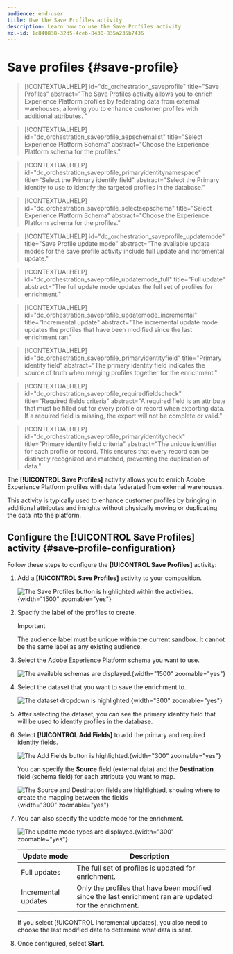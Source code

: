 ```yaml
---
audience: end-user
title: Use the Save Profiles activity
description: Learn how to use the Save Profiles activity
exl-id: 1c840838-32d5-4ceb-8430-835a235b7436
---
```

# Save profiles {#save-profile}

>[!CONTEXTUALHELP]
>id="dc_orchestration_saveprofile"
>title="Save Profiles"
>abstract="The Save Profiles activity allows you to enrich Experience Platform profiles by federating data from external warehouses, allowing you to enhance customer profiles with additional attributes. "

>[!CONTEXTUALHELP]
>id="dc_orchestration_saveprofile_aepschemalist"
>title="Select Experience Platform Schema"
>abstract="Choose the Experience Platform schema for the profiles."

>[!CONTEXTUALHELP]
>id="dc_orchestration_saveprofile_primaryidentitynamespace"
>title="Select the Primary identify field"
>abstract="Select the Primary identity to use to identify the targeted profiles in the database."

>[!CONTEXTUALHELP]
>id="dc_orchestration_saveprofile_selectaepschema"
>title="Select Experience Platform Schema"
>abstract="Choose the Experience Platform schema for the profiles."

>[!CONTEXTUALHELP]
>id="dc_orchestration_saveprofile_updatemode"
>title="Save Profile update mode"
>abstract="The available update modes for the save profile activity include full update and incremental update."

>[!CONTEXTUALHELP]
>id="dc_orchestration_saveprofile_updatemode_full"
>title="Full update"
>abstract="The full update mode updates the full set of profiles for enrichment."

>[!CONTEXTUALHELP]
>id="dc_orchestration_saveprofile_updatemode_incremental"
>title="Incremental update"
>abstract="The incremental update mode updates the profiles that have been modified since the last enrichment ran."

>[!CONTEXTUALHELP]
>id="dc_orchestration_saveprofile_primaryidentityfield"
>title="Primary identity field"
>abstract="The primary identity field indicates the source of truth when merging profiles together for the enrichment."

>[!CONTEXTUALHELP]
>id="dc_orchestration_saveprofile_requiredfieldscheck"
>title="Required fields criteria"
>abstract="A required field is an attribute that must be filled out for every profile or record when exporting data. If a required field is missing, the export will not be complete or valid."

>[!CONTEXTUALHELP]
>id="dc_orchestration_saveprofile_primaryidentitycheck"
>title="Primary identity field criteria"
>abstract="The unique identifier for each profile or record. This ensures that every record can be distinctly recognized and matched, preventing the duplication of data."

The **[!UICONTROL Save Profiles]** activity allows you to enrich Adobe Experience Platform profiles with data federated from external warehouses.

This activity is typically used to enhance customer profiles by bringing in additional attributes and insights without physically moving or duplicating the data into the platform.

## Configure the [!UICONTROL Save Profiles] activity {#save-profile-configuration}

Follow these steps to configure the **[!UICONTROL Save Profiles]** activity:

1. Add a **[!UICONTROL Save Profiles]** activity to your composition.

    ![The Save Profiles button is highlighted within the activities.](../assets/save-profiles/save-profiles.png){width="1500" zoomable="yes"}

1. Specify the label of the profiles to create.

    >[!IMPORTANT]
    >
    >The audience label must be unique within the current sandbox. It cannot be the same label as any existing audience. 

1. Select the Adobe Experience Platform schema you want to use.

    ![The available schemas are displayed.](../assets/save-profiles/select-schema.png){width="1500" zoomable="yes"}

1. Select the dataset that you want to save the enrichment to.

    ![The dataset dropdown is highlighted.](../assets/save-profiles/select-dataset.png){width="300" zoomable="yes"}

1. After selecting the dataset, you can see the primary identity field that will be used to identify profiles in the database.

1. Select **[!UICONTROL Add Fields]** to add the primary and required identity fields.

    ![The Add Fields button is highlighted.](../assets/save-profiles/add-fields.png){width="300" zoomable="yes"}

    You can specify the **Source** field (external data) and the **Destination** field (schema field) for each attribute you want to map.

    ![The Source and Destination fields are highlighted, showing where to create the mapping between the fields](../assets/save-profiles/specify-mapping.png){width="300" zoomable="yes"}

1. You can also specify the update mode for the enrichment.

    ![The update mode types are displayed.](../assets/save-profiles/select-update-mode.png){width="300" zoomable="yes"}

    | Update mode | Description |
    | ----------- | ----------- |
    | Full updates | The full set of profiles is updated for enrichment. |
    | Incremental updates | Only the profiles that have been modified since the last enrichment ran are updated for the enrichment. |

    If you select [!UICONTROL Incremental updates], you also need to choose the last modified date to determine what data is sent.

1. Once configured, select **Start**.
